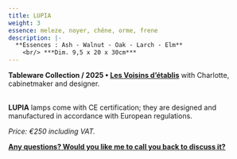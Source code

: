 ```yaml
---
title: LUPIA
weight: 3
essence: meleze, noyer, chêne, orme, frene
description: |-
  **Essences : Ash - Walnut - Oak - Larch - Elm**
    <br/> ***Dim. 9,5 x 20 x 30cm***
---
```


**Tableware Collection / 2025 • [Les Voisins d’établis](/oeuvres/voisins/)** with Charlotte, cabinetmaker and designer.

<br>**LUPIA** lamps come with CE certification; they are designed and manufactured in accordance with European regulations.

*Price: €250 including VAT.*

**[Any questions? Would you like me to call you back to discuss it?](https://f1fd647b.sibforms.com/serve/MUIFAHiPlnQXs66jFHLbWhCpAXOPr-7nFEp-r6B9oHYfGdAH-vGASTUOddtxZoX1aH1-mKZZLWoOOARqKUcPk7flSvOu9VnzgPRLfoLImoF9_Ri5DjdpAHslSS5aYxAMUUr5pPfn2kVYXde5Q9Xk-eerzssBVqOgloe4TI44mYeyW9C9X3Rbp1SLV9rtx5lVydvERhoWNGpuWaOE)**
